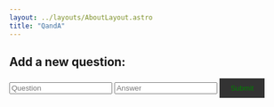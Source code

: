 ```yaml
---
layout: ../layouts/AboutLayout.astro
title: "QandA"
---
```

<!DOCTYPE html>
<html>
<head>
  <title>Q&A Section</title>
  <style>
    .answer {
    color: green;
    }
    .question {
      color: red;
    }
button {
      background-color: #333;
      color: Green;
      border: none;
      padding: 10px 20px;
      cursor: pointer;
    }
button:disabled {
      background-color: #ccc;
      cursor: not-allowed;
    }
    
  </style>
</head>
<body>
  <div id="qaContainer">
    <!-- Questions and answers will be dynamically added here -->
  </div>

  <h2>Add a new question:</h2>
  <form id="qaForm">
    <input type="text" id="questionInput" placeholder="Question" required>
    <input type="text" id="answerInput" placeholder="Answer" required>
    <button type="submit">Submit</button>
  </form>

  <script>
    // Load existing questions and answers from local storage
    const savedQAs = localStorage.getItem('myBlogQAs');
    const qas = savedQAs ? JSON.parse(savedQAs) : [];

    function saveQAsToLocalStorage() {
      localStorage.setItem('myBlogQAs', JSON.stringify(qas));
    }

    function renderQAs() {
      const qaContainer = document.getElementById('qaContainer');
      qaContainer.innerHTML = '';

      qas.forEach((qa, index) => {
        const question = document.createElement('div');
        question.classList.add('question');
        question.textContent = `Q: ${qa.question}`;

        const answer = document.createElement('div');
        answer.textContent = `A: ${qa.answer}`;

        const deleteButton = document.createElement('button');
        deleteButton.textContent = 'Delete';
        deleteButton.addEventListener('click', () => {
          qas.splice(index, 1);
          renderQAs();
          saveQAsToLocalStorage();
        });

        const qaItem = document.createElement('div');
        qaItem.appendChild(question);
        qaItem.appendChild(answer);
        qaItem.appendChild(deleteButton);

        qaContainer.appendChild(qaItem);
      });
    }

    function addNewQA(question, answer) {
      qas.push({ question, answer });
      renderQAs();
      saveQAsToLocalStorage();
    }

    const qaForm = document.getElementById('qaForm');
    qaForm.addEventListener('submit', (e) => {
      e.preventDefault();
      const questionInput = document.getElementById('questionInput');
      const answerInput = document.getElementById('answerInput');
      addNewQA(questionInput.value, answerInput.value);
      questionInput.value = '';
      answerInput.value = '';
    });

    renderQAs();
  </script>
</body>
</html>
